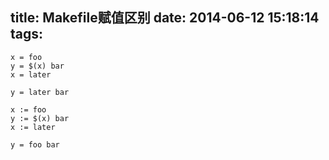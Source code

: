 title: Makefile赋值区别
date: 2014-06-12 15:18:14
tags:
---
```
x = foo
y = $(x) bar
x = later

y = later bar

x := foo
y := $(x) bar
x := later

y = foo bar
```
